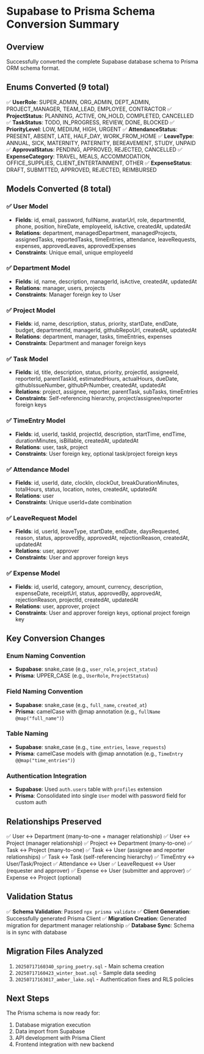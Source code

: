 # Supabase to Prisma Schema Conversion Summary

## Overview
Successfully converted the complete Supabase database schema to Prisma ORM schema format.

## Enums Converted (9 total)
✅ **UserRole**: SUPER_ADMIN, ORG_ADMIN, DEPT_ADMIN, PROJECT_MANAGER, TEAM_LEAD, EMPLOYEE, CONTRACTOR
✅ **ProjectStatus**: PLANNING, ACTIVE, ON_HOLD, COMPLETED, CANCELLED
✅ **TaskStatus**: TODO, IN_PROGRESS, REVIEW, DONE, BLOCKED
✅ **PriorityLevel**: LOW, MEDIUM, HIGH, URGENT
✅ **AttendanceStatus**: PRESENT, ABSENT, LATE, HALF_DAY, WORK_FROM_HOME
✅ **LeaveType**: ANNUAL, SICK, MATERNITY, PATERNITY, BEREAVEMENT, STUDY, UNPAID
✅ **ApprovalStatus**: PENDING, APPROVED, REJECTED, CANCELLED
✅ **ExpenseCategory**: TRAVEL, MEALS, ACCOMMODATION, OFFICE_SUPPLIES, CLIENT_ENTERTAINMENT, OTHER
✅ **ExpenseStatus**: DRAFT, SUBMITTED, APPROVED, REJECTED, REIMBURSED

## Models Converted (8 total)

### ✅ User Model
- **Fields**: id, email, password, fullName, avatarUrl, role, departmentId, phone, position, hireDate, employeeId, isActive, createdAt, updatedAt
- **Relations**: department, managedDepartment, managedProjects, assignedTasks, reportedTasks, timeEntries, attendance, leaveRequests, expenses, approvedLeaves, approvedExpenses
- **Constraints**: Unique email, unique employeeId

### ✅ Department Model
- **Fields**: id, name, description, managerId, isActive, createdAt, updatedAt
- **Relations**: manager, users, projects
- **Constraints**: Manager foreign key to User

### ✅ Project Model
- **Fields**: id, name, description, status, priority, startDate, endDate, budget, departmentId, managerId, githubRepoUrl, createdAt, updatedAt
- **Relations**: department, manager, tasks, timeEntries, expenses
- **Constraints**: Department and manager foreign keys

### ✅ Task Model
- **Fields**: id, title, description, status, priority, projectId, assigneeId, reporterId, parentTaskId, estimatedHours, actualHours, dueDate, githubIssueNumber, githubPrNumber, createdAt, updatedAt
- **Relations**: project, assignee, reporter, parentTask, subTasks, timeEntries
- **Constraints**: Self-referencing hierarchy, project/assignee/reporter foreign keys

### ✅ TimeEntry Model
- **Fields**: id, userId, taskId, projectId, description, startTime, endTime, durationMinutes, isBillable, createdAt, updatedAt
- **Relations**: user, task, project
- **Constraints**: User foreign key, optional task/project foreign keys

### ✅ Attendance Model
- **Fields**: id, userId, date, clockIn, clockOut, breakDurationMinutes, totalHours, status, location, notes, createdAt, updatedAt
- **Relations**: user
- **Constraints**: Unique userId+date combination

### ✅ LeaveRequest Model
- **Fields**: id, userId, leaveType, startDate, endDate, daysRequested, reason, status, approvedBy, approvedAt, rejectionReason, createdAt, updatedAt
- **Relations**: user, approver
- **Constraints**: User and approver foreign keys

### ✅ Expense Model
- **Fields**: id, userId, category, amount, currency, description, expenseDate, receiptUrl, status, approvedBy, approvedAt, rejectionReason, projectId, createdAt, updatedAt
- **Relations**: user, approver, project
- **Constraints**: User and approver foreign keys, optional project foreign key

## Key Conversion Changes

### Enum Naming Convention
- **Supabase**: snake_case (e.g., `user_role`, `project_status`)
- **Prisma**: UPPER_CASE (e.g., `UserRole`, `ProjectStatus`)

### Field Naming Convention
- **Supabase**: snake_case (e.g., `full_name`, `created_at`)
- **Prisma**: camelCase with @map annotation (e.g., `fullName @map("full_name")`)

### Table Naming
- **Supabase**: snake_case (e.g., `time_entries`, `leave_requests`)
- **Prisma**: camelCase models with @map annotation (e.g., `TimeEntry @@map("time_entries")`)

### Authentication Integration
- **Supabase**: Used `auth.users` table with `profiles` extension
- **Prisma**: Consolidated into single `User` model with password field for custom auth

## Relationships Preserved
✅ User ↔ Department (many-to-one + manager relationship)
✅ User ↔ Project (manager relationship)
✅ Project ↔ Department (many-to-one)
✅ Task ↔ Project (many-to-one)
✅ Task ↔ User (assignee and reporter relationships)
✅ Task ↔ Task (self-referencing hierarchy)
✅ TimeEntry ↔ User/Task/Project
✅ Attendance ↔ User
✅ LeaveRequest ↔ User (requester and approver)
✅ Expense ↔ User (submitter and approver)
✅ Expense ↔ Project (optional)

## Validation Status
✅ **Schema Validation**: Passed `npx prisma validate`
✅ **Client Generation**: Successfully generated Prisma Client
✅ **Migration Creation**: Generated migration for department manager relationship
✅ **Database Sync**: Schema is in sync with database

## Migration Files Analyzed
1. `20250717160340_spring_poetry.sql` - Main schema creation
2. `20250717160423_winter_boat.sql` - Sample data seeding
3. `20250717163017_amber_lake.sql` - Authentication fixes and RLS policies

## Next Steps
The Prisma schema is now ready for:
1. Database migration execution
2. Data import from Supabase
3. API development with Prisma Client
4. Frontend integration with new backend
